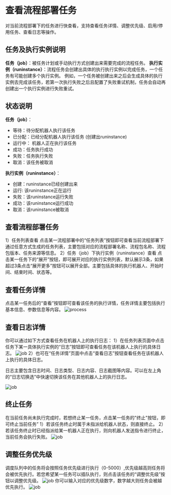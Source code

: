 # 查看流程部署任务
对当前流程部署下的任务进行快查看，支持查看任务详情、调整优先级、启用/停用任务、查看日志等操作。

## 任务及执行实例说明

**任务（job）**：被任务计划或手动执行方式创建出来需要完成的流程任务。
**执行实例（runinstance）**：流程任务会创建出具体的执行执行实例以完成任务，一个任务有可能创建多个执行实例。
例如，一个任务被创建出来之后会生成具体的执行实例去完成该任务，若第一次执行失败之后且配置了失败重试机制，任务会自动再创建出一个执行实例进行失败重试。


## 状态说明
**任务（job）**：
- 等待：待分配机器人执行该任务
- 已分配：已经分配机器人执行该任务 (创建出runinstance)
- 运行中： 机器人正在执行该任务
- 成功：任务执行成功
- 失败：任务执行失败
- 取消：该任务被取消

**执行实例（runinstance）**：
- 创建：runinstance已经创建出来
- 运行: 该runinstance正在运行
- 失败：该runinstance运行失败
- 成功：该runinstance运行成功
- 取消：该runinstance被取消

## 查看流程部署任务
1）任务列表查看
点击某一流程部署中的“任务列表”按钮即可查看当前流程部署下通过任意方式生成的任务列表，主要包括对应的流程部署名称、流程包名称、流程包版本、任务来源等信息。
2）任务（job）下执行实例（runinstance）查看
点击某一任务下的“展开”按钮，即可展开对应的执行实例列表，默认展示3条，如果超过3条点击“展开更多”按钮可以展开全部。主要包括具体的执行机器人、开始时间、结束时间、状态等。


## 查看任务详情 
点击某一任务后的“查看”按钮即可查看该任务的执行详情，任务详情主要包括执行基本信息、参数信息等内容。
![process](https://docimages.blob.core.chinacloudapi.cn/images/Console/process/V3workflow17.png)

## 查看日志详情
你可以通过如下方式查看任务在机器人上的执行日志：
1）在任务列表页面中点击任务下某一具体执行实例的“日志”按钮即可查看任务在该机器人上执行的具体日志。
![job](https://docimages.blob.core.chinacloudapi.cn/images/Console/process/V3workflow18.png)
2）也可在“任务详情”页面中点击“查看日志”按钮查看任务在该机器人上执行的具体日志。

日志主要包含日志时间、日志类型、日志内容、日志截图等内容。可以在左上角的“日志切换选”中快速切换该任务在其他机器人上的执行日志。

![job](https://docimages.blob.core.chinacloudapi.cn/images/Console/process/V3workflow19.png)

## 终止任务
在当前任务尚未执行完成时，若想终止某一任务，点击某一任务的"终止"按钮，即可终止当前任务”
1）若该任务终止时属于未指派给机器人状态，则直接终止。
2）若该任务终止时已经指派给某一机器人正在执行，则向机器人发送指令进行终止，当前任务会执行失败。
![job](https://docimages.blob.core.chinacloudapi.cn/images/Console/process/V3workflow20.png)

## 调整任务优先级
调度队列中的任务将会按照任务优先级进行执行（0-5000）,优先级越高则任务将会被优先执行。若您希望某一任务可以插队执行，则点击该任务的“调整优先级”按钮以调整优先级。
![job](https://docimages.blob.core.chinacloudapi.cn/images/Console/process/V3workflow21.png)
你可以输入对应的优先级数字，数字越大则任务会被越优先执行。
![job](https://docimages.blob.core.chinacloudapi.cn/images/Console/process/V3workflow22.png)